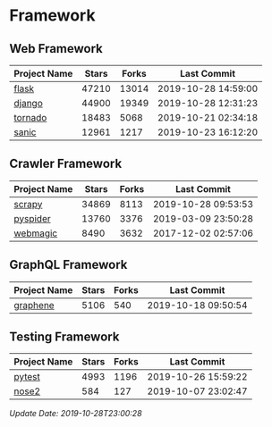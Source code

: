 # Framework

## Web Framework

| Project Name | Stars | Forks | Last Commit |
| ------------ | ----- | ----- | ----------- |
| [flask](https://github.com/pallets/flask) | 47210 | 13014 | 2019-10-28 14:59:00 |
| [django](https://github.com/django/django) | 44900 | 19349 | 2019-10-28 12:31:23 |
| [tornado](https://github.com/tornadoweb/tornado) | 18483 | 5068 | 2019-10-21 02:34:18 |
| [sanic](https://github.com/huge-success/sanic) | 12961 | 1217 | 2019-10-23 16:12:20 |

## Crawler Framework

| Project Name | Stars | Forks | Last Commit |
| ------------ | ----- | ----- | ----------- |
| [scrapy](https://github.com/scrapy/scrapy) | 34869 | 8113 | 2019-10-28 09:53:53 |
| [pyspider](https://github.com/binux/pyspider) | 13760 | 3376 | 2019-03-09 23:50:28 |
| [webmagic](https://github.com/code4craft/webmagic) | 8490 | 3632 | 2017-12-02 02:57:06 |

## GraphQL Framework

| Project Name | Stars | Forks | Last Commit |
| ------------ | ----- | ----- | ----------- |
| [graphene](https://github.com/graphql-python/graphene) | 5106 | 540 | 2019-10-18 09:50:54 |

## Testing Framework

| Project Name | Stars | Forks | Last Commit |
| ------------ | ----- | ----- | ----------- |
| [pytest](https://github.com/pytest-dev/pytest) | 4993 | 1196 | 2019-10-26 15:59:22 |
| [nose2](https://github.com/nose-devs/nose2) | 584 | 127 | 2019-10-07 23:02:47 |

*Update Date: 2019-10-28T23:00:28*